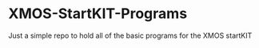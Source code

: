 XMOS-StartKIT-Programs
======================

Just a simple repo to hold all of the basic programs for the  XMOS startKIT
